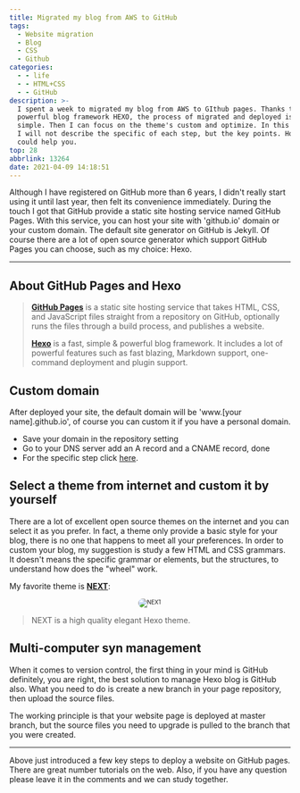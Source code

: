 ```yaml
---
title: Migrated my blog from AWS to GitHub
tags:
  - Website migration
  - Blog
  - CSS
  - Github
categories:
  - - life
  - - HTML+CSS
  - - GitHub
description: >-
  I spent a week to migrated my blog from AWS to GIthub pages. Thanks to the
  powerful blog framework HEXO, the process of migrated and deployed is very
  simple. Then I can focus on the theme's custom and optimize. In this article,
  I will not describe the specific of each step, but the key points. Hope it
  could help you.
top: 28
abbrlink: 13264
date: 2021-04-09 14:18:51
---
```


<style>
  .box {width:60%; text-align:center; font-size:10px; margin:0 auto;}
  .box img {border-radius: 10px;}
</style>

Although I have registered on GitHub more than 6 years, I didn't really start using it until last year, then felt its convenience immediately. During the touch I got that GitHub provide a static site hosting service named GitHub Pages. With this service, you can host your site with 'github.io' domain or your custom domain.
The default site generator on GitHub is JekyII. Of course there are a lot of open source generator which support GitHub Pages you can choose, such as my choice: Hexo.

---

## About GitHub Pages and Hexo

>**[GitHub Pages](https://docs.github.com/en/github/working-with-github-pages/about-github-pages)** is a static site hosting service that takes HTML, CSS, and JavaScript files straight from a repository on GitHub, optionally runs the files through a build process, and publishes a website.
>
>**[Hexo](https://hexo.io/)** is a fast, simple & powerful blog framework. It includes a lot of powerful features such as fast blazing, Markdown support, one-command deployment and plugin support.

## Custom domain

After deployed your site, the default domain will be 'www.[your name].github.io', of course you can custom it if you have a personal domain.

- Save your domain in the repository setting
- Go to your DNS server add an A record and a CNAME record, done
- For the specific step click [here](https://docs.github.com/en/pages/configuring-a-custom-domain-for-your-github-pages-site/about-custom-domains-and-github-pages).

## Select a theme from internet and custom it by yourself

There are a lot of excellent open source themes on the internet and you can select it as you prefer. In fact, a theme only provide a basic style for your blog, there is no one that happens to meet all your preferences. In order to custom your blog, my suggestion is study a few HTML and CSS grammars. It doesn't means the specific grammar or elements, but the structures, to understand how does the "wheel" work.

My favorite theme is **[NEXT](https://github.com/theme-next/hexo-theme-next)**:

<div class="box">
  <img src="https://user-images.githubusercontent.com/16272760/63487983-da41b080-c4df-11e9-951c-64883a8a5e9b.png" alt="NEXT" />
</div>

>NEXT is a high quality elegant Hexo theme.

## Multi-computer syn management

When it comes to version control, the first thing in your mind is GitHub definitely, you are right, the best solution to manage Hexo blog is GitHub also. What you need to do is create a new branch in your page repository, then upload the source files.

The working principle is that your website page is deployed at master branch, but the source files you need to upgrade is pulled to the branch that you were created.

---

Above just introduced a few key steps to deploy a website on GitHub pages. There are great number tutorials on the web. Also, if you have any question please leave it in the comments and we can study together.

